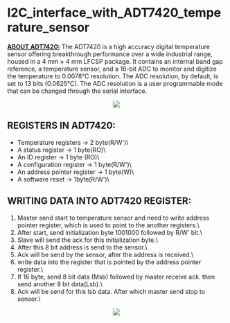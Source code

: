 # I2C_interface_with_ADT7420_temperature_sensor  
**<ins>ABOUT ADT7420:</ins>**
The ADT7420 is a high accuracy digital temperature sensor offering breakthrough performance over a wide industrial range, housed in a 4 mm × 4 mm LFCSP package. It contains an internal band gap reference, a temperature sensor, and a 16-bit ADC to monitor and digitize the temperature to 0.0078°C resolution. The ADC resolution, by default, is set to 13 bits (0.0625°C). The ADC resolution is a user programmable mode that can be changed through the serial interface.  
<div align="center">
<image src = "https://github.com/user-attachments/assets/92c9d85a-0bfd-47c6-86a0-28accd256a38">  
</div>

## REGISTERS IN ADT7420:
- Temperature registers -> 2 byte(R/W')\
- A status register -> 1 byte(RO)\
- An ID register -> 1 byte (RO)\
- A configuration register -> 1 byte(R/W')\
- An address pointer register -> 1 byte(W)\
- A software reset -> 1byte(R/W')\

## WRITING DATA INTO ADT7420 REGISTER:
1.  Master send start to temperature sensor and need to write address pointer register, which is used to point to the another registers.\
2.  After start, send initialization byte 1001000 followed by R/W' bit.\
3.  Slave will send the ack for this initialization byte.\
4.  After this 8 bit address is send to the sensor.\
5.  Ack will be send by the sensor, after the address is received.\
6.  write data into the register that is pointed by the address pointer register.\
7.  If 16 byte, send 8 bit data (Msb) followed by master receive ack. then send another 8 bit data(Lsb).\
8.  Ack will be send for this lsb data. After which master send stop to sensor.\
<div align="center">
<image src = "https://github.com/user-attachments/assets/f718741b-ae3e-4eb1-ba03-ab4c3e88a6bf">  
</div>



